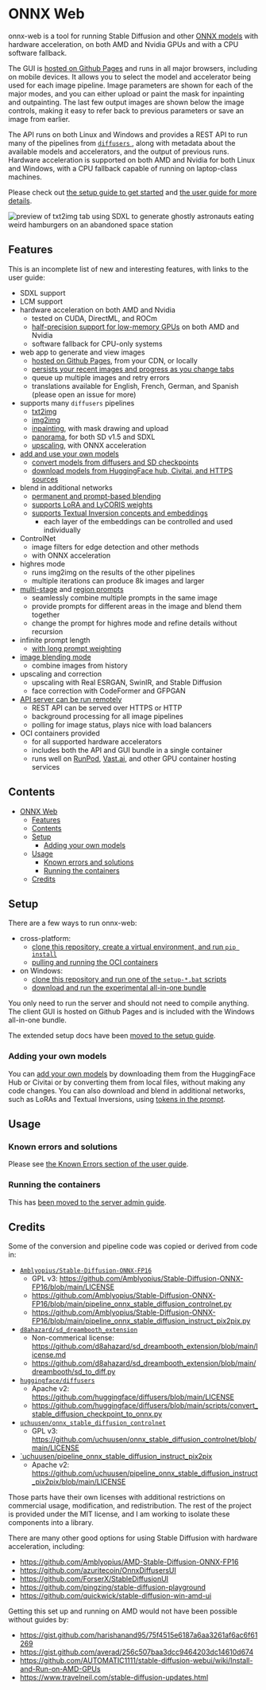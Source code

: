 # ONNX Web

onnx-web is a tool for running Stable Diffusion and other [ONNX models](https://onnx.ai/) with hardware acceleration,
on both AMD and Nvidia GPUs and with a CPU software fallback.

The GUI is [hosted on Github Pages](https://ssube.github.io/onnx-web/) and runs in all major browsers, including on
mobile devices. It allows you to select the model and accelerator being used for each image pipeline. Image parameters
are shown for each of the major modes, and you can either upload or paint the mask for inpainting and outpainting. The
last few output images are shown below the image controls, making it easy to refer back to previous parameters or save
an image from earlier.

The API runs on both Linux and Windows and provides a REST API to run many of the pipelines from [`diffusers`
](https://huggingface.co/docs/diffusers/main/en/index), along with metadata about the available models and accelerators,
and the output of previous runs. Hardware acceleration is supported on both AMD and Nvidia for both Linux and Windows,
with a CPU fallback capable of running on laptop-class machines.

Please check out [the setup guide to get started](docs/setup-guide.md) and [the user guide for more
details](https://github.com/ssube/onnx-web/blob/main/docs/user-guide.md).

![preview of txt2img tab using SDXL to generate ghostly astronauts eating weird hamburgers on an abandoned space station](./docs/readme-sdxl.png)

## Features

This is an incomplete list of new and interesting features, with links to the user guide:

- SDXL support
- LCM support
- hardware acceleration on both AMD and Nvidia
  - tested on CUDA, DirectML, and ROCm
  - [half-precision support for low-memory GPUs](docs/user-guide.md#optimizing-models-for-lower-memory-usage) on both
    AMD and Nvidia
  - software fallback for CPU-only systems
- web app to generate and view images
  - [hosted on Github Pages](https://ssube.github.io/onnx-web), from your CDN, or locally
  - [persists your recent images and progress as you change tabs](docs/user-guide.md#image-history)
  - queue up multiple images and retry errors
  - translations available for English, French, German, and Spanish (please open an issue for more)
- supports many `diffusers` pipelines
  - [txt2img](docs/user-guide.md#txt2img-tab)
  - [img2img](docs/user-guide.md#img2img-tab)
  - [inpainting](docs/user-guide.md#inpaint-tab), with mask drawing and upload
  - [panorama](docs/user-guide.md#panorama-pipeline), for both SD v1.5 and SDXL
  - [upscaling](docs/user-guide.md#upscale-tab), with ONNX acceleration
- [add and use your own models](docs/user-guide.md#adding-your-own-models)
  - [convert models from diffusers and SD checkpoints](docs/converting-models.md)
  - [download models from HuggingFace hub, Civitai, and HTTPS sources](docs/user-guide.md#model-sources)
- blend in additional networks
  - [permanent and prompt-based blending](docs/user-guide.md#permanently-blending-additional-networks)
  - [supports LoRA and LyCORIS weights](docs/user-guide.md#lora-tokens)
  - [supports Textual Inversion concepts and embeddings](docs/user-guide.md#textual-inversion-tokens)
    - each layer of the embeddings can be controlled and used individually
- ControlNet
  - image filters for edge detection and other methods
  - with ONNX acceleration
- highres mode
  - runs img2img on the results of the other pipelines
  - multiple iterations can produce 8k images and larger
- [multi-stage](docs/user-guide.md#prompt-stages) and [region prompts](docs/user-guide.md#region-tokens)
  - seamlessly combine multiple prompts in the same image
  - provide prompts for different areas in the image and blend them together
  - change the prompt for highres mode and refine details without recursion
- infinite prompt length
  - [with long prompt weighting](docs/user-guide.md#long-prompt-weighting)
- [image blending mode](docs/user-guide.md#blend-tab)
  - combine images from history
- upscaling and correction
  - upscaling with Real ESRGAN, SwinIR, and Stable Diffusion
  - face correction with CodeFormer and GFPGAN
- [API server can be run remotely](docs/server-admin.md)
  - REST API can be served over HTTPS or HTTP
  - background processing for all image pipelines
  - polling for image status, plays nice with load balancers
- OCI containers provided
  - for all supported hardware accelerators
  - includes both the API and GUI bundle in a single container
  - runs well on [RunPod](https://www.runpod.io/), [Vast.ai](https://vast.ai/), and other GPU container hosting services

## Contents

- [ONNX Web](#onnx-web)
  - [Features](#features)
  - [Contents](#contents)
  - [Setup](#setup)
    - [Adding your own models](#adding-your-own-models)
  - [Usage](#usage)
    - [Known errors and solutions](#known-errors-and-solutions)
    - [Running the containers](#running-the-containers)
  - [Credits](#credits)

## Setup

There are a few ways to run onnx-web:

- cross-platform:
  - [clone this repository, create a virtual environment, and run `pip install`](docs/setup-guide.md#cross-platform-method)
  - [pulling and running the OCI containers](docs/server-admin.md#running-the-containers)
- on Windows:
  - [clone this repository and run one of the `setup-*.bat` scripts](docs/setup-guide.md#windows-python-installer)
  - [download and run the experimental all-in-one bundle](docs/setup-guide.md#windows-all-in-one-bundle)

You only need to run the server and should not need to compile anything. The client GUI is hosted on Github Pages and
is included with the Windows all-in-one bundle.

The extended setup docs have been [moved to the setup guide](docs/setup-guide.md).

### Adding your own models

You can [add your own models](./docs/user-guide.md#adding-your-own-models) by downloading them from the HuggingFace Hub
or Civitai or by converting them from local files, without making any code changes. You can also download and blend in
additional networks, such as LoRAs and Textual Inversions, using [tokens in the
prompt](docs/user-guide.md#prompt-tokens).

## Usage

### Known errors and solutions

Please see [the Known Errors section of the user guide](https://github.com/ssube/onnx-web/blob/main/docs/user-guide.md#known-errors).

### Running the containers

This has [been moved to the server admin guide](docs/server-admin.md#running-the-containers).

## Credits

Some of the conversion and pipeline code was copied or derived from code in:

- [`Amblyopius/Stable-Diffusion-ONNX-FP16`](https://github.com/Amblyopius/Stable-Diffusion-ONNX-FP16)
  - GPL v3: https://github.com/Amblyopius/Stable-Diffusion-ONNX-FP16/blob/main/LICENSE
  - https://github.com/Amblyopius/Stable-Diffusion-ONNX-FP16/blob/main/pipeline_onnx_stable_diffusion_controlnet.py
  - https://github.com/Amblyopius/Stable-Diffusion-ONNX-FP16/blob/main/pipeline_onnx_stable_diffusion_instruct_pix2pix.py
- [`d8ahazard/sd_dreambooth_extension`](https://github.com/d8ahazard/sd_dreambooth_extension)
  - Non-commerical license: https://github.com/d8ahazard/sd_dreambooth_extension/blob/main/license.md
  - https://github.com/d8ahazard/sd_dreambooth_extension/blob/main/dreambooth/sd_to_diff.py
- [`huggingface/diffusers`](https://github.com/huggingface/diffusers)
  - Apache v2: https://github.com/huggingface/diffusers/blob/main/LICENSE
  - https://github.com/huggingface/diffusers/blob/main/scripts/convert_stable_diffusion_checkpoint_to_onnx.py
- [`uchuusen/onnx_stable_diffusion_controlnet`](https://github.com/uchuusen/onnx_stable_diffusion_controlnet)
  - GPL v3: https://github.com/uchuusen/onnx_stable_diffusion_controlnet/blob/main/LICENSE
- [`uchuusen/pipeline_onnx_stable_diffusion_instruct_pix2pix](https://github.com/uchuusen/pipeline_onnx_stable_diffusion_instruct_pix2pix)
  - Apache v2: https://github.com/uchuusen/pipeline_onnx_stable_diffusion_instruct_pix2pix/blob/main/LICENSE

Those parts have their own licenses with additional restrictions on commercial usage, modification, and redistribution.
The rest of the project is provided under the MIT license, and I am working to isolate these components into a library.

There are many other good options for using Stable Diffusion with hardware acceleration, including:

- https://github.com/Amblyopius/AMD-Stable-Diffusion-ONNX-FP16
- https://github.com/azuritecoin/OnnxDiffusersUI
- https://github.com/ForserX/StableDiffusionUI
- https://github.com/pingzing/stable-diffusion-playground
- https://github.com/quickwick/stable-diffusion-win-amd-ui

Getting this set up and running on AMD would not have been possible without guides by:

- https://gist.github.com/harishanand95/75f4515e6187a6aa3261af6ac6f61269
- https://gist.github.com/averad/256c507baa3dcc9464203dc14610d674
- https://github.com/AUTOMATIC1111/stable-diffusion-webui/wiki/Install-and-Run-on-AMD-GPUs
- https://www.travelneil.com/stable-diffusion-updates.html
